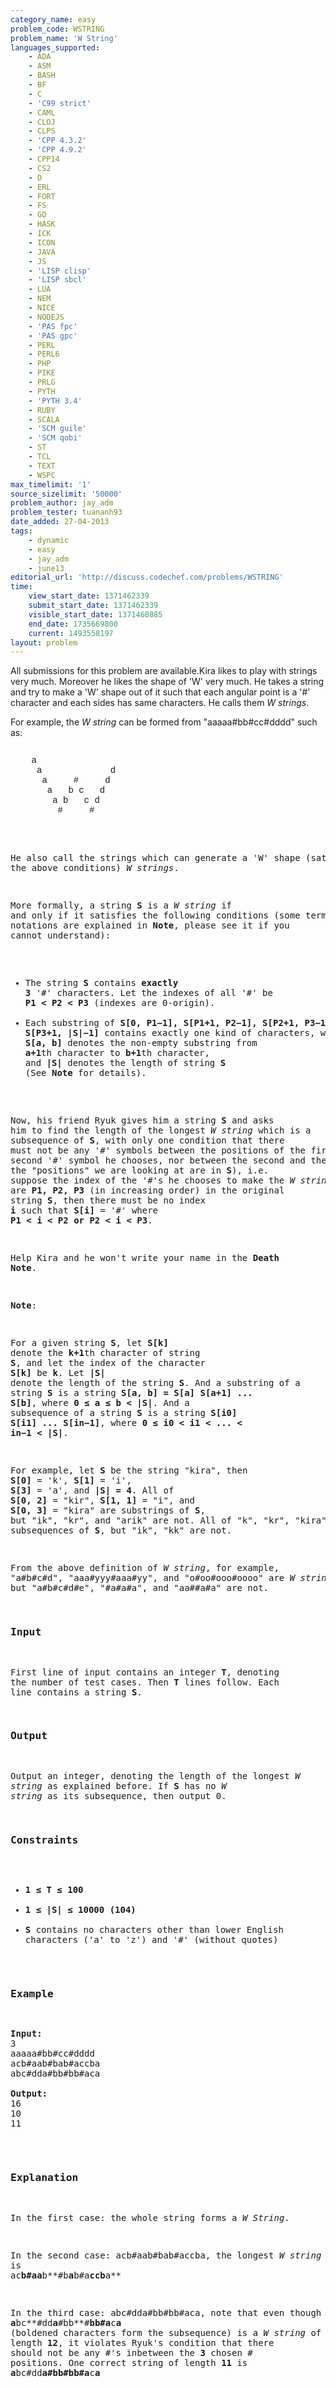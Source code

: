 ```yaml
---
category_name: easy
problem_code: WSTRING
problem_name: 'W String'
languages_supported:
    - ADA
    - ASM
    - BASH
    - BF
    - C
    - 'C99 strict'
    - CAML
    - CLOJ
    - CLPS
    - 'CPP 4.3.2'
    - 'CPP 4.9.2'
    - CPP14
    - CS2
    - D
    - ERL
    - FORT
    - FS
    - GO
    - HASK
    - ICK
    - ICON
    - JAVA
    - JS
    - 'LISP clisp'
    - 'LISP sbcl'
    - LUA
    - NEM
    - NICE
    - NODEJS
    - 'PAS fpc'
    - 'PAS gpc'
    - PERL
    - PERL6
    - PHP
    - PIKE
    - PRLG
    - PYTH
    - 'PYTH 3.4'
    - RUBY
    - SCALA
    - 'SCM guile'
    - 'SCM qobi'
    - ST
    - TCL
    - TEXT
    - WSPC
max_timelimit: '1'
source_sizelimit: '50000'
problem_author: jay_adm
problem_tester: tuananh93
date_added: 27-04-2013
tags:
    - dynamic
    - easy
    - jay_adm
    - june13
editorial_url: 'http://discuss.codechef.com/problems/WSTRING'
time:
    view_start_date: 1371462339
    submit_start_date: 1371462339
    visible_start_date: 1371460885
    end_date: 1735669800
    current: 1493558197
layout: problem
---
```

All submissions for this problem are available.Kira likes to play with strings very much. Moreover he likes the shape of 'W' very much. He takes a string and try to make a 'W' shape out of it such that each angular point is a '#' character and each sides has same characters. He calls them *W strings*.

For example, the *W string* can be formed from "aaaaa#bb#cc#dddd" such as:

<pre><pre class="text-monospace" style="font-family: Courier, 'Courier New', monospace">
    a
     a             d
      a     #     d
       a   b c   d
        a b   c d
         #     #
</pre>
He also call the strings which can generate a 'W' shape (satisfying the above conditions) *W strings*.

More formally, a string **S** is a *W string* if and only if it satisfies the following conditions (some terms and notations are explained in **Note**, please see it if you cannot understand):

- The string **S** contains **exactly** **3** '#' characters. Let the indexes of all '#' be **P1 &lt; P2 &lt; P3** (indexes are 0-origin).
- Each substring of **S\[0, P1−1\], S\[P1+1, P2−1\], S\[P2+1, P3−1\], S\[P3+1, |S|−1\]** contains exactly one kind of characters, where **S\[a, b\]** denotes the non-empty substring from **a+1**th character to **b+1**th character, and **|S|** denotes the length of string **S** (See **Note** for details).

Now, his friend Ryuk gives him a string **S** and asks him to find the length of the longest *W string* which is a subsequence of **S**, with only one condition that there must not be any '#' symbols between the positions of the first and the second '#' symbol he chooses, nor between the second and the third (here the "positions" we are looking at are in **S**), i.e. suppose the index of the '#'s he chooses to make the *W string* are **P1, P2, P3** (in increasing order) in the original string **S**, then there must be no index **i** such that **S\[i\]** = '#' where **P1 &lt; i &lt; P2 or P2 &lt; i &lt; P3**.

Help Kira and he won't write your name in the **Death Note**.

**Note**:

For a given string **S**, let **S\[k\]** denote the **k+1**th character of string **S**, and let the index of the character **S\[k\]** be **k**. Let **|S|** denote the length of the string **S**. And a substring of a string **S** is a string **S\[a, b\] = S\[a\] S\[a+1\] ... S\[b\]**, where **0 ≤ a ≤ b &lt; |S|**. And a subsequence of a string **S** is a string **S\[i0\] S\[i1\] ... S\[in−1\]**, where **0 ≤ i0 &lt; i1 &lt; ... &lt; in−1 &lt; |S|**.

For example, let **S** be the string "kira", then **S\[0\]** = 'k', **S\[1\]** = 'i', **S\[3\]** = 'a', and **|S| = 4**. All of **S\[0, 2\]** = "kir", **S\[1, 1\]** = "i", and **S\[0, 3\]** = "kira" are substrings of **S**, but "ik", "kr", and "arik" are not. All of "k", "kr", "kira", "kia" are subsequences of **S**, but "ik", "kk" are not.

From the above definition of *W string*, for example, "a#b#c#d", "aaa#yyy#aaa#yy", and "o#oo#ooo#oooo" are *W string*, but "a#b#c#d#e", "#a#a#a", and "aa##a#a" are not.

### Input

First line of input contains an integer **T**, denoting the number of test cases. Then **T** lines follow. Each line contains a string **S**.

### Output

Output an integer, denoting the length of the longest *W string* as explained before. If **S** has no *W string* as its subsequence, then output 0.

### Constraints

- **1 ≤ T ≤ 100**
- **1 ≤ |S| ≤ 10000 (104)**
- **S** contains no characters other than lower English characters ('a' to 'z') and '#' (without quotes)

### Example

<pre>
<b>Input:</b>
3
aaaaa#bb#cc#dddd
acb#aab#bab#accba
abc#dda#bb#bb#aca

<b>Output:</b>
16
10
11
</pre>
### Explanation

In the first case: the whole string forms a *W String*.

In the second case: acb#aab#bab#accba, the longest *W string* is ac**b#aa**b**\#b**a**b#a**ccb**a**

In the third case: abc#dda#bb#bb#aca, note that even though **a**bc**\#dd**a**\#bb**\#**bb#a**c**a** (boldened characters form the subsequence) is a *W string* of length **12**, it violates Ryuk's condition that there should not be any #'s inbetween the **3** chosen # positions. One correct string of length **11** is **a**bc#dd**a#bb#bb#a**c**a**
